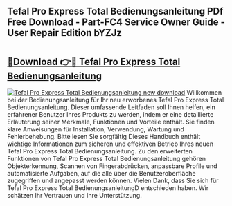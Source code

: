 ## Tefal Pro Express Total Bedienungsanleitung PDf Free Download - Part-FC4 Service Owner Guide - User Repair Edition bYZJz

# <h2><a href="http://df0841l.blite.top/?on=Tefal+Pro+Express+Total+Bedienungsanleitung">🔗Download 👉🔴 Tefal Pro Express Total Bedienungsanleitung</a></h2>

[![Tefal Pro Express Total Bedienungsanleitung new download](https://i.imgur.com/lujVjoI.png)](http://df0841l.blite.top/?on=Tefal+Pro+Express+Total+Bedienungsanleitung)
Willkommen bei der Bedienungsanleitung für Ihr neu erworbenes Tefal Pro Express Total Bedienungsanleitung. Dieser umfassende Leitfaden soll Ihnen helfen, ein erfahrener Benutzer Ihres Produkts zu werden, indem er eine detaillierte Erläuterung seiner Merkmale, Funktionen und Vorteile enthält. Sie finden klare Anweisungen für Installation, Verwendung, Wartung und Fehlerbehebung. Bitte lesen Sie sorgfältig Dieses Handbuch enthält wichtige Informationen zum sicheren und effektiven Betrieb Ihres neuen Tefal Pro Express Total Bedienungsanleitung. Zu den erweiterten Funktionen von Tefal Pro Express Total Bedienungsanleitung gehören Objekterkennung, Scannen von Fingerabdrücken, anpassbare Profile und automatisierte Aufgaben, auf die alle über die Benutzeroberfläche zugegriffen und angepasst werden können. Vielen Dank, dass Sie sich für Tefal Pro Express Total BedienungsanleitungD entschieden haben. Wir schätzen Ihr Vertrauen und Ihre Unterstützung.

